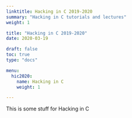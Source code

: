 ```yaml
---
linktitle: Hacking in C 2019-2020
summary: "Hacking in C tutorials and lectures"
weight: 1

title: "Hacking in C 2019-2020"
date: 2020-03-19

draft: false
toc: true
type: "docs"

menu:
  hic2020:
    name: Hacking in C
    weight: 1

---
```


This is some stuff for Hacking in C
